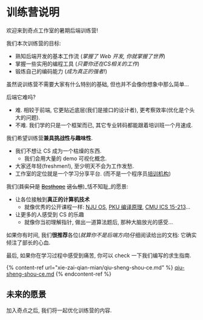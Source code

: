 # 训练营说明

欢迎来到奇点工作室的暑期后端训练营!

我们本次训练营的目标:

* 熟知后端开发的基本工作流 (_掌握了 Web 开发, 你就掌握了世界_)
* 掌握一些实用的编程工具 (_只要你还在CS相关的工作_)
* 锻炼自己的编码能力 (_成为真正的强者!_)

虽然说训练营不需要大家有什么特别的基础, 但也并不会像你想象中那么简单...

后端它难吗?

* 难. 相较于前端, 它更贴近底层(我们是接口的设计者), 更考察效率(优化是个头大的问题).
* 不难. 我们学的只是一个框架而已, 其它专业转码都能跟着培训班一个月速成.

我们希望训练营**兼具挑战性与趣味性**.

* 我们不想让 CS 成为一个枯燥的东西.
  * 我们会用大量的 demo 可视化概念.
* 大家还年轻(freshmen!), 至少明天不会为工作发愁.
* 工作室的定位就是一个学习分享平台. (而不是一个程序员[培训机构](https://www.imooc.com/))

我们(~~其实只是~~ [~~Besthope~~](https://github.com/Besthope-Official) ~~这么想~~)_恬不知耻_的愿景:

* 让各位接触到**真正的计算机技术**
  * 就像优秀的公开课程一样: [NJU OS](https://jyywiki.cn/OS/2023/), [PKU 编译原理](https://pku-minic.github.io/online-doc/#/), [CMU ICS 15-213](https://www.cs.cmu.edu/\~213/)...
* 让更多的人感受到 CS 的乐趣
  * 就像你当初理解指针, 做出一道算法题后, 那种大脑放光的感受...

如果你有时间, 我们**很推荐**各位(_就算你不是后端方向_)仔细阅读给出的文档: 它确实倾注了部长的心血.

最后, 如果你在学习过程中感受到痛苦, 你可以 check 一下我们编写的求生指南.

{% content-ref url="xie-zai-qian-mian/qiu-sheng-shou-ce.md" %}
[qiu-sheng-shou-ce.md](xie-zai-qian-mian/qiu-sheng-shou-ce.md)
{% endcontent-ref %}

## 未来的愿景

加入奇点之后, 我们将一起优化训练营的内容.
